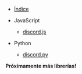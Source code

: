 * [Índice](/)

* JavaScript
  * [discord.js](/js/discord-js.md)

* Python
  * [discord.py](/py/discord-py.md)

**Próximamente más librerías!**